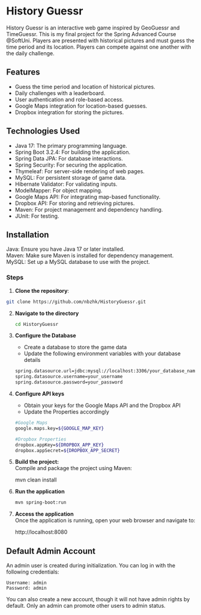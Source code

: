 
# History Guessr

History Guessr is an interactive web game inspired by GeoGuessr and TimeGuessr. This is my final project for the Spring Advanced Course @SoftUni. Players are presented with historical pictures and must guess the time period and its location. Players can compete against one another with the daily challenge.

## Features
* Guess the time period and location of historical pictures.
* Daily challenges with a leaderboard.
* User authentication and role-based access.
* Google Maps integration for location-based guesses.
* Dropbox integration for storing the pictures.

## Technologies Used
* Java 17: The primary programming language.
* Spring Boot 3.2.4: For building the application.
* Spring Data JPA: For database interactions.
* Spring Security: For securing the application.
* Thymeleaf: For server-side rendering of web pages.
* MySQL: For persistent storage of game data.
* Hibernate Validator: For validating inputs.
* ModelMapper: For object mapping.
* Google Maps API: For integrating map-based functionality.
* Dropbox API: For storing and retrieving pictures.
* Maven: For project management and dependency handling.
* JUnit: For testing.

## Installation
Java: Ensure you have Java 17 or later installed.  
Maven: Make sure Maven is installed for dependency management.  
MySQL: Set up a MySQL database to use with the project. 

### Steps
1.  **Clone the repository**:
   ```bash
   git clone https://github.com/nbzhk/HistoryGuessr.git 
   ```
2. **Navigate to the directory**
   ```bash
   cd HistoryGuessr
   ```
3. **Configure the Database**  
    * Create a database to store the game data
    * Update the following environment variables with your database details
    ```bash
    spring.datasource.url=jdbc:mysql://localhost:3306/your_database_name
    spring.datasource.username=your_username
    spring.datasource.password=your_password
    ```
4. **Configure API keys**  
    * Obtain your keys for the Google Maps API and the Dropbox API
    * Update the Properties accordingly     
    ```bash
    #Google Maps
    google.maps.key=${GOOGLE_MAP_KEY}

    #Dropbox Properties
    dropbox.appKey=${DROPBOX_APP_KEY}
    dropbox.appSecret=${DROPBOX_APP_SECRET}
    ```
5. **Build the project:**  
Compile and package the project using Maven:  
    
    mvn clean install
    
6. **Run the application**  
    ```bash
    mvn spring-boot:run
    ```
7. **Access the application**  
Once the application is running, open your web browser and navigate to: 

    http://localhost:8080
    
## Default Admin Account
An admin user is created during initialization. You can log in with the following credentials:

    Username: admin
    Password: admin

You can also create a new account, though it will not have admin rights by default. Only an admin can promote other users to admin status.


    
